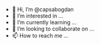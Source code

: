 - 👋 Hi, I’m @capsabogdan
- 👀 I’m interested in ...
- 🌱 I’m currently learning ...
- 💞️ I’m looking to collaborate on ...
- 📫 How to reach me ...

<!---
capsabogdan/capsabogdan is a ✨ special ✨ repository because its `README.md` (this file) appears on your GitHub profile.
You can click the Preview link to take a look at your changes.
--->
